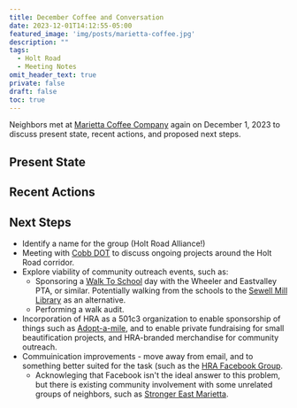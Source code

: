 ```yaml
---
title: December Coffee and Conversation
date: 2023-12-01T14:12:55-05:00
featured_image: 'img/posts/marietta-coffee.jpg'
description: ""
tags:
  - Holt Road
  - Meeting Notes
omit_header_text: true
private: false
draft: false
toc: true
---
```


Neighbors met at [Marietta Coffee Company](https://mariettacoffeecompany.com) 
again on December 1, 2023 to discuss present state, recent actions, and proposed
next steps.

## Present State

## Recent Actions

## Next Steps
- Identify a name for the group (Holt Road Alliance!)
- Meeting with [Cobb DOT](https://cobbcounty.org/transportation) to discuss
ongoing projects around the Holt Road corridor.
- Explore viability of community outreach events, such as:
  - Sponsoring a [Walk To School](https://walkbiketoschool.org) day with the
  Wheeler and Eastvalley PTA, or similar.  Potentially walking from the schools
  to the [Sewell Mill Library](https://www.cobbcounty.org/parks/arts/sewell-mill-center)
  as an alternative.
  - Performing a walk audit.
- Incorporation of HRA as a 501c3 organization to enable sponsorship of things
such as [Adopt-a-mile](https://www.cobbcounty.org/keep-cobb-beautiful/litter-prevention),
and to enable private fundraising for small beautification projects, and HRA-branded
merchandise for community outreach.
- Commuinication improvements - move away from email, and to something better
suited for the task (such as the [HRA Facebook Group](https://www.facebook.com/groups/holtroadalliance).
  - Acknowleging that Facebook isn't the ideal answer to this problem, but there
  is existing community involvement with some unrelated groups of neighbors, such
  as [Stronger East Marietta](https://www.facebook.com/groups/840621983333773/).